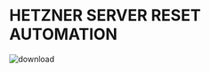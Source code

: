 # HETZNER SERVER RESET AUTOMATION

![download](https://user-images.githubusercontent.com/39710677/104828491-2ece9400-586a-11eb-852e-11085e123e4b.png)

